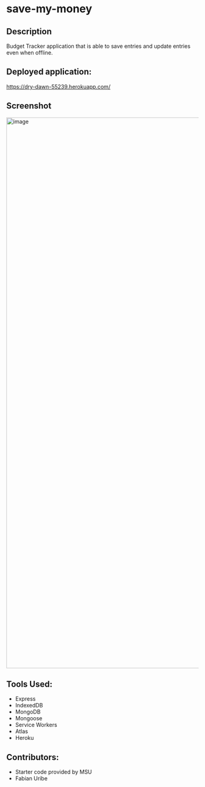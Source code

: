 # save-my-money

## Description
Budget Tracker application that is able to save entries and update entries even when offline.

## Deployed application:
https://dry-dawn-55239.herokuapp.com/

## Screenshot
<img width="1439" alt="image" src="https://user-images.githubusercontent.com/52329597/163731251-fd82de76-3ef1-4089-9461-14c81d0f4102.png">

## Tools Used:
* Express
* IndexedDB
* MongoDB
* Mongoose
* Service Workers
* Atlas
* Heroku

## Contributors:
* Starter code provided by MSU
* Fabian Uribe
